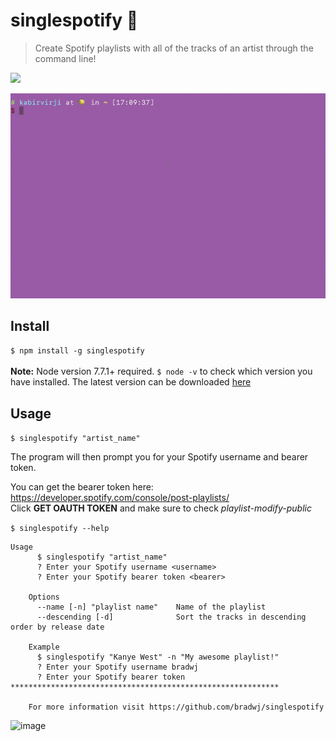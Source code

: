 # singlespotify 🎵

> Create Spotify playlists with all of the tracks of an artist through the command line!

![](https://img.shields.io/badge/node-7.7.1-brightgreen.svg)

![](singlespotify.gif)

<!--- 
[![asciicast](https://asciinema.org/a/4k49ag6gy3bknaa6ryoubhcy5.png)](https://asciinema.org/a/4k49ag6gy3bknaa6ryoubhcy5)
-->

## Install
`$ npm install -g singlespotify` <br><br>
**Note:** Node version 7.7.1+ required. `$ node -v` to check which version you have installed. The latest version can be downloaded [here](https://nodejs.org/en/)

## Usage
`$ singlespotify "artist_name"`

The program will then prompt you for your Spotify username and bearer token. <br>

You can get the bearer token here: https://developer.spotify.com/console/post-playlists/ <br>
Click **GET OAUTH TOKEN** and make sure to check *playlist-modify-public* 

`$ singlespotify --help`

```
Usage
      $ singlespotify "artist_name"
      ? Enter your Spotify username <username>
      ? Enter your Spotify bearer token <bearer>

    Options
      --name [-n] "playlist name"    Name of the playlist
      --descending [-d]              Sort the tracks in descending order by release date

    Example
      $ singlespotify "Kanye West" -n "My awesome playlist!"
      ? Enter your Spotify username bradwj
      ? Enter your Spotify bearer token ************************************************************

    For more information visit https://github.com/bradwj/singlespotify
```

![image](https://user-images.githubusercontent.com/58205567/156913426-ddd0722b-c0f5-461a-80ac-69d89ab4c624.png)

